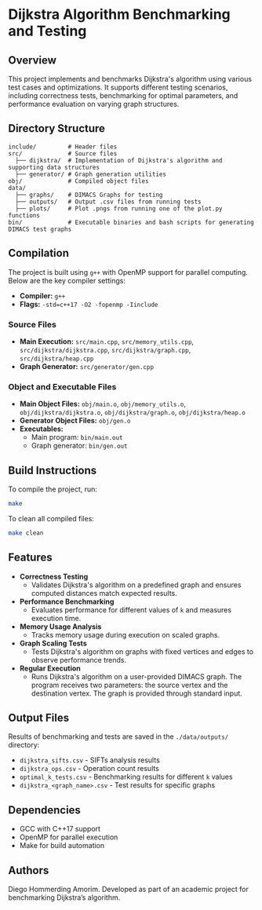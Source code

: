 # Dijkstra Algorithm Benchmarking and Testing

## Overview
This project implements and benchmarks Dijkstra's algorithm using various test cases and optimizations. It supports different testing scenarios, including correctness tests, benchmarking for optimal parameters, and performance evaluation on varying graph structures.

## Directory Structure
```
include/         # Header files
src/             # Source files
  ├── dijkstra/  # Implementation of Dijkstra's algorithm and supporting data structures
  ├── generator/ # Graph generation utilities
obj/             # Compiled object files
data/
  ├── graphs/    # DIMACS Graphs for testing
  ├── outputs/   # Output .csv files from running tests
  ├── plots/     # Plot .pngs from running one of the plot.py functions
bin/             # Executable binaries and bash scripts for generating DIMACS test graphs
```

## Compilation
The project is built using `g++` with OpenMP support for parallel computing. Below are the key compiler settings:

- **Compiler:** `g++`
- **Flags:** `-std=c++17 -O2 -fopenmp -Iinclude`

### Source Files
- **Main Execution:** `src/main.cpp`, `src/memory_utils.cpp`, `src/dijkstra/dijkstra.cpp`, `src/dijkstra/graph.cpp`, `src/dijkstra/heap.cpp`
- **Graph Generator:** `src/generator/gen.cpp`

### Object and Executable Files
- **Main Object Files:** `obj/main.o`, `obj/memory_utils.o`, `obj/dijkstra/dijkstra.o`, `obj/dijkstra/graph.o`, `obj/dijkstra/heap.o`
- **Generator Object Files:** `obj/gen.o`
- **Executables:**
  - Main program: `bin/main.out`
  - Graph generator: `bin/gen.out`

## Build Instructions
To compile the project, run:
```sh
make
```

To clean all compiled files:
```sh
make clean
```

## Features
- **Correctness Testing**
  - Validates Dijkstra's algorithm on a predefined graph and ensures computed distances match expected results.
- **Performance Benchmarking**
  - Evaluates performance for different values of `k` and measures execution time.
- **Memory Usage Analysis**
  - Tracks memory usage during execution on scaled graphs.
- **Graph Scaling Tests**
  - Tests Dijkstra's algorithm on graphs with fixed vertices and edges to observe performance trends.
- **Regular Execution**
  - Runs Dijkstra's algorithm on a user-provided DIMACS graph. The program receives two parameters: the source vertex and the destination vertex. The graph is provided through standard input.

## Output Files
Results of benchmarking and tests are saved in the `./data/outputs/` directory:
- `dijkstra_sifts.csv` - SIFTs analysis results
- `dijkstra_ops.csv` - Operation count results
- `optimal_k_tests.csv` - Benchmarking results for different `k` values
- `dijkstra_<graph_name>.csv` - Test results for specific graphs

## Dependencies
- GCC with C++17 support
- OpenMP for parallel execution
- Make for build automation

## Authors
Diego Hommerding Amorim.
Developed as part of an academic project for benchmarking Dijkstra’s algorithm.

